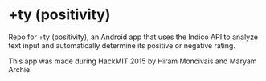 # +ty (positivity)
Repo for +ty (positivity), an Android app that uses the Indico API to analyze text input and automatically determine its positive or negative rating.

This app was made during HackMIT 2015 by Hiram Moncivais and Maryam Archie.
